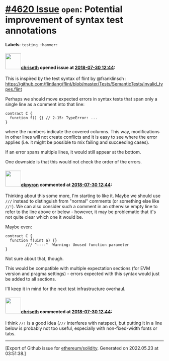 # [\#4620 Issue](https://github.com/ethereum/solidity/issues/4620) `open`: Potential improvement of syntax test annotations
**Labels**: `testing :hammer:`


#### <img src="https://avatars.githubusercontent.com/u/9073706?v=4" width="50">[chriseth](https://github.com/chriseth) opened issue at [2018-07-30 12:44](https://github.com/ethereum/solidity/issues/4620):

This is inspired by the test syntax of flint by @franklinsch : https://github.com/flintlang/flint/blob/master/Tests/SemanticTests/invalid_types.flint

Perhaps we should move expected errors in syntax tests that span only a single line as a comment into that line:

```
contract C {
  function f() {} // 2-15: TypeError: ...
}
```

where the numbers indicate the covered columns. This way, modifications in other lines will not create conflicts and it is easy to see where the error applies (i.e. it might be possible to mix failing and succeeding cases).

If an error spans multiple lines, it would still appear at the bottom.

One downside is that this would not check the order of the errors.

#### <img src="https://avatars.githubusercontent.com/u/1347491?v=4" width="50">[ekpyron](https://github.com/ekpyron) commented at [2018-07-30 12:44](https://github.com/ethereum/solidity/issues/4620#issuecomment-409673745):

Thinking about this some more, I'm starting to like it. Maybe we should use ``///`` instead to distinguish from "normal" comments (or something else like ``//!``). We can also consider such a comment in an otherwise empty line to refer to the line above or below - however, it may be problematic that it's not quite clear which one it would be.

Maybe even:
```
contract C {
  function f(uint a) {}
         /// ^----^  Warning: Unused function parameter
}
```
Not sure about that, though.

This would be compatible with multiple expectation sections (for EVM version and pragma settings) - errors expected with this syntax would just be added to all sections.

I'll keep it in mind for the next test infrastructure overhaul.

#### <img src="https://avatars.githubusercontent.com/u/9073706?v=4" width="50">[chriseth](https://github.com/chriseth) commented at [2018-07-30 12:44](https://github.com/ethereum/solidity/issues/4620#issuecomment-410716728):

I think `//!` is a good idea (`///` interferes with natspec), but putting it in a line below is probably not too useful, especially with non-fixed-width fonts or tabs.


-------------------------------------------------------------------------------



[Export of Github issue for [ethereum/solidity](https://github.com/ethereum/solidity). Generated on 2022.05.23 at 03:51:38.]
